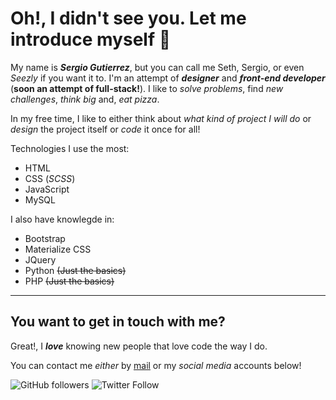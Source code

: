 # Oh!, I didn't see you. Let me introduce myself :cowboy_hat_face:
My name is ***Sergio Gutierrez***, but you can call me Seth, Sergio, or even _Seezly_ if you want it to. I'm an attempt of ***designer*** and ***front-end developer*** (__soon an attempt of full-stack!__). I like to *solve problems*, find *new challenges*, *think big* and, *eat pizza*.

In my free time, I like to either think about *what kind of project I will do* or *design* the project itself or *code* it once for all!

Technologies I use the most:

- HTML
- CSS (*SCSS*)
- JavaScript
- MySQL

I also have knowlegde in:

- Bootstrap
- Materialize CSS
- JQuery
- Python ~~(Just the basics)~~
- PHP ~~(Just the basics)~~

---

## You want to get in touch with me?
Great!, I ***love*** knowing new people that love code the way I do.

You can contact me *either* by [mail](sergiogutierrez0611@gmail.com) or my *social media* accounts below!

![GitHub followers](https://img.shields.io/github/followers/Seezly?label=Follow%20me%20on%20GitHub%21&style=for-the-badge&color=lightgray&logo=github)  ![Twitter Follow](https://img.shields.io/twitter/follow/by_seezly?label=Follow%20me%20on%20twitter%21&style=for-the-badge&color=blue&logo=twitter)
